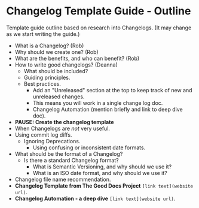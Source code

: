 # Changelog Template Guide - Outline

Template guide outline based on research into Changelogs. (It may change as we start writing the guide.)

* What is a Changelog? (Rob)
* Why should we create one? (Rob)
* What are the benefits, and who can benefit? (Rob)
* How to write good changelogs? (Deanna)
  * What should be included?
  * Guiding principles.
  * Best practices.
    * Add an "Unreleased" section at the top to keep track of new and unreleased changes.
    * This means you will work in a single change log doc.
    * Changelog Automation (mention briefly and link to deep dive doc).
* **PAUSE: Create the changelog template**
* When Changelogs are *not* very useful.
* Using commit log diffs.
  * Ignoring Deprecations.
    * Using confusing or inconsistent date formats.
* What should be the format of a Changelog?
  * Is there a standard Changelog format?
    * What is Semantic Versioning, and why should we use it?
    * What is an ISO date format, and why should we use it?
* Changelog file name recommendation.
* **Changelog Template from The Good Docs Project** `[link text](website url)`.
* **Changelog Automation - a deep dive** `[link text](website url)`.
